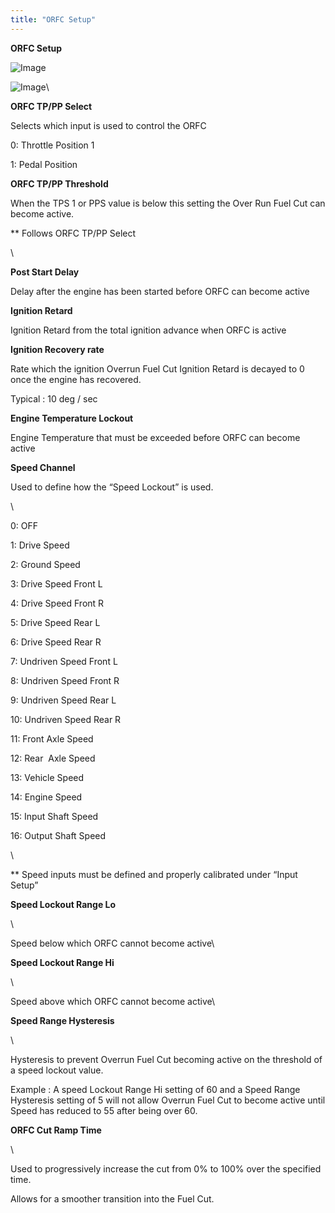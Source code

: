 ```yaml
---
title: "ORFC Setup"
---
```


**ORFC Setup**


![Image](</lib/ORFC 1.jpg>)


![Image](</lib/ORFC 2.jpg>)\

**ORFC TP/PP Select**


Selects which input is used to control the ORFC


&#48;: Throttle Position 1

&#49;: Pedal Position&nbsp;


**ORFC TP/PP Threshold**


When the TPS 1 or PPS value is below this setting the Over Run Fuel Cut can become active. &nbsp;


\*\* Follows ORFC TP/PP Select

\

**Post Start Delay**


Delay after the engine has been started before ORFC can become active



**Ignition Retard**


Ignition Retard from the total ignition advance when ORFC is active



**Ignition Recovery rate**


Rate which the ignition Overrun Fuel Cut Ignition Retard is decayed to 0 once the engine has recovered.&nbsp;

Typical : 10 deg / sec



**Engine Temperature Lockout**


Engine Temperature that must be exceeded before ORFC can become active


**Speed Channel**


Used to define how the “Speed Lockout” is used.  

\

&#48;: OFF

&#49;: Drive Speed

&#50;: Ground Speed

&#51;: Drive Speed Front L

&#52;: Drive Speed Front R

&#53;: Drive Speed Rear L

&#54;: Drive Speed Rear R

&#55;: Undriven Speed Front L

&#56;: Undriven Speed Front R

&#57;: Undriven Speed Rear L

&#49;0: Undriven Speed Rear R

&#49;1: Front Axle Speed

&#49;2: Rear  Axle Speed

&#49;3: Vehicle Speed

&#49;4: Engine Speed

&#49;5: Input Shaft Speed

&#49;6: Output Shaft Speed

\

\*\* Speed inputs must be defined and properly calibrated under “Input Setup”


**Speed Lockout Range Lo**

\

Speed below which ORFC cannot become active\

**Speed Lockout Range Hi**

\

Speed above which ORFC cannot become active\

**Speed Range Hysteresis**&nbsp;

\

Hysteresis to prevent Overrun Fuel Cut becoming active on the threshold of a speed lockout value.


Example : A speed Lockout Range Hi setting of 60 and a Speed Range Hysteresis setting of 5 will not allow Overrun Fuel Cut to become active until Speed has reduced to 55 after being over 60.


**ORFC Cut Ramp Time**

\

Used to progressively increase the cut from 0% to 100% over the specified time.


Allows for a smoother transition into the Fuel Cut.





